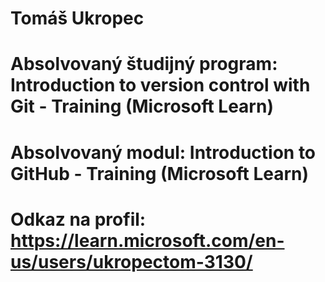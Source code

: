 # Tomáš Ukropec
# Absolvovaný študijný program: Introduction to version control with Git - Training (Microsoft Learn)
# Absolvovaný modul: Introduction to GitHub - Training (Microsoft Learn)
# Odkaz na profil: https://learn.microsoft.com/en-us/users/ukropectom-3130/
